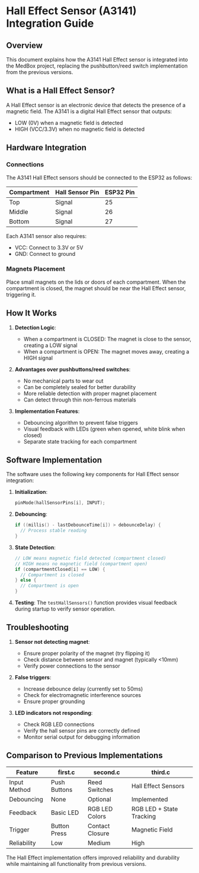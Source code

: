 # Hall Effect Sensor (A3141) Integration Guide

## Overview

This document explains how the A3141 Hall Effect sensor is integrated into the MedBox project, replacing the pushbutton/reed switch implementation from the previous versions.

## What is a Hall Effect Sensor?

A Hall Effect sensor is an electronic device that detects the presence of a magnetic field. The A3141 is a digital Hall Effect sensor that outputs:
- LOW (0V) when a magnetic field is detected
- HIGH (VCC/3.3V) when no magnetic field is detected

## Hardware Integration

### Connections

The A3141 Hall Effect sensors should be connected to the ESP32 as follows:

| Compartment | Hall Sensor Pin | ESP32 Pin |
|-------------|-----------------|-----------|
| Top         | Signal          | 25        |
| Middle      | Signal          | 26        |
| Bottom      | Signal          | 27        |

Each A3141 sensor also requires:
- VCC: Connect to 3.3V or 5V
- GND: Connect to ground

### Magnets Placement

Place small magnets on the lids or doors of each compartment. When the compartment is closed, the magnet should be near the Hall Effect sensor, triggering it.

## How It Works

1. **Detection Logic**:
   - When a compartment is CLOSED: The magnet is close to the sensor, creating a LOW signal
   - When a compartment is OPEN: The magnet moves away, creating a HIGH signal

2. **Advantages over pushbuttons/reed switches**:
   - No mechanical parts to wear out
   - Can be completely sealed for better durability
   - More reliable detection with proper magnet placement
   - Can detect through thin non-ferrous materials

3. **Implementation Features**:
   - Debouncing algorithm to prevent false triggers
   - Visual feedback with LEDs (green when opened, white blink when closed)
   - Separate state tracking for each compartment

## Software Implementation

The software uses the following key components for Hall Effect sensor integration:

1. **Initialization**:
   ```c
   pinMode(hallSensorPins[i], INPUT);
   ```

2. **Debouncing**:
   ```c
   if ((millis() - lastDebounceTime[i]) > debounceDelay) {
     // Process stable reading
   }
   ```

3. **State Detection**:
   ```c
   // LOW means magnetic field detected (compartment closed)
   // HIGH means no magnetic field (compartment open)
   if (compartmentClosed[i] == LOW) {
     // Compartment is closed
   } else {
     // Compartment is open
   }
   ```

4. **Testing**:
   The `testHallSensors()` function provides visual feedback during startup to verify sensor operation.

## Troubleshooting

1. **Sensor not detecting magnet**:
   - Ensure proper polarity of the magnet (try flipping it)
   - Check distance between sensor and magnet (typically <10mm)
   - Verify power connections to the sensor

2. **False triggers**:
   - Increase debounce delay (currently set to 50ms)
   - Check for electromagnetic interference sources
   - Ensure proper grounding

3. **LED indicators not responding**:
   - Check RGB LED connections
   - Verify the hall sensor pins are correctly defined
   - Monitor serial output for debugging information

## Comparison to Previous Implementations

| Feature | first.c | second.c | third.c |
|---------|---------|----------|---------|
| Input Method | Push Buttons | Reed Switches | Hall Effect Sensors |
| Debouncing | None | Optional | Implemented |
| Feedback | Basic LED | RGB LED Colors | RGB LED + State Tracking |
| Trigger | Button Press | Contact Closure | Magnetic Field |
| Reliability | Low | Medium | High |

The Hall Effect implementation offers improved reliability and durability while maintaining all functionality from previous versions.
